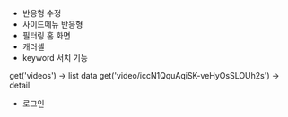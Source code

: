 <!-- - html 수정 -->

- 반응형 수정
- 사이드메뉴 반응형
- 필터링 홈 화면
- 캐러셀
- keyword 서치 기능

get('videos') -> list data
get('video/iccN1QquAqiSK-veHyOsSLOUh2s') -> detail

- 로그인
